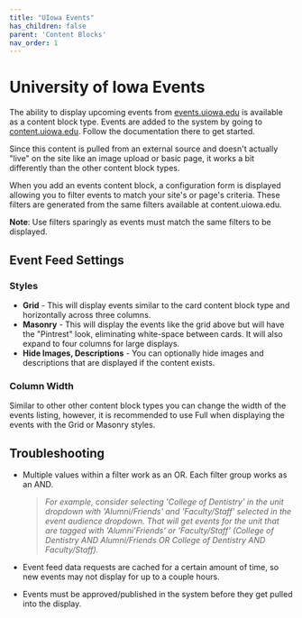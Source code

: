 ```yaml
---
title: "UIowa Events"
has_children: false
parent: 'Content Blocks'
nav_order: 1
---
```

# University of Iowa Events

The ability to display upcoming events from [events.uiowa.edu](//events.uiowa.edu) is available as a content block type. Events are added to the system by going to [content.uiowa.edu](//content.uiowa.edu). Follow the documentation there to get started.

Since this content is pulled from an external source and doesn't actually "live" on the site like an image upload or basic page, it works a bit differently than the other content block types.

When you add an events content block, a configuration form is displayed allowing you to filter events to match your site's or page's criteria. These filters are generated from the same filters available at content.uiowa.edu.

**Note**: Use filters sparingly as events must match the same filters to be displayed.

## Event Feed Settings

### Styles

- **Grid** - This will display events similar to the card content block type and horizontally across three columns.
- **Masonry** - This will display the events like the grid above but will have the "Pintrest" look, eliminating white-space between cards. It will also expand to four columns for large displays.
- **Hide Images, Descriptions** - You can optionally hide images and descriptions that are displayed if the content exists.

### Column Width

Similar to other other content block types you can change the width of the events listing, however, it is recommended to use Full when displaying the events with the Grid or Masonry styles.

## Troubleshooting
- Multiple values within a filter work as an OR. Each filter group works as an AND.

    >_For example, consider selecting 'College of Dentistry' in the unit dropdown with 'Alumni/Friends' and 'Faculty/Staff' selected in the event audience dropdown. That will get events for the unit that are tagged with 'Alumni'Friends' or 'Faculty/Staff' (College of Dentistry AND Alumni/Friends OR College of Dentistry AND Faculty/Staff)._
- Event feed data requests are cached for a certain amount of time, so new events may not display for up to a couple hours.
- Events must be approved/published in the system before they get pulled into the display.



